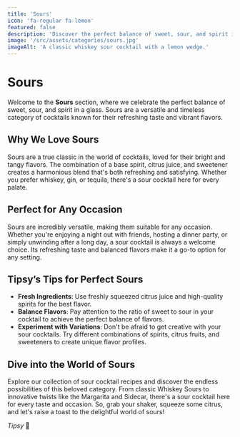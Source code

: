 ```yaml
---
title: 'Sours'
icon: 'fa-regular fa-lemon'
featured: false
description: 'Discover the perfect balance of sweet, sour, and spirit in our collection of classic and creative sour cocktails!'
image: '/src/assets/categories/sours.jpg'
imageAlt: 'A classic whiskey sour cocktail with a lemon wedge.'
---
```


# Sours

Welcome to the **Sours** section, where we celebrate the perfect balance of sweet, sour, and spirit in a glass. Sours are a versatile and timeless category of cocktails known for their refreshing taste and vibrant flavors.

## Why We Love Sours

Sours are a true classic in the world of cocktails, loved for their bright and tangy flavors. The combination of a base spirit, citrus juice, and sweetener creates a harmonious blend that's both refreshing and satisfying. Whether you prefer whiskey, gin, or tequila, there's a sour cocktail here for every palate.

## Perfect for Any Occasion

Sours are incredibly versatile, making them suitable for any occasion. Whether you're enjoying a night out with friends, hosting a dinner party, or simply unwinding after a long day, a sour cocktail is always a welcome choice. Its refreshing taste and balanced flavors make it a go-to option for any setting.

## Tipsy’s Tips for Perfect Sours

-   **Fresh Ingredients**: Use freshly squeezed citrus juice and high-quality spirits for the best flavor.
-   **Balance Flavors**: Pay attention to the ratio of sweet to sour in your cocktail to achieve the perfect balance of flavors.
-   **Experiment with Variations**: Don't be afraid to get creative with your sour cocktails. Try different combinations of spirits, citrus fruits, and sweeteners to create unique flavor profiles.

## Dive into the World of Sours

Explore our collection of sour cocktail recipes and discover the endless possibilities of this beloved category. From classic Whiskey Sours to innovative twists like the Margarita and Sidecar, there's a sour cocktail here for every taste and occasion. So, grab your shaker, squeeze some citrus, and let's raise a toast to the delightful world of sours!

_Tipsy_ 🍋
